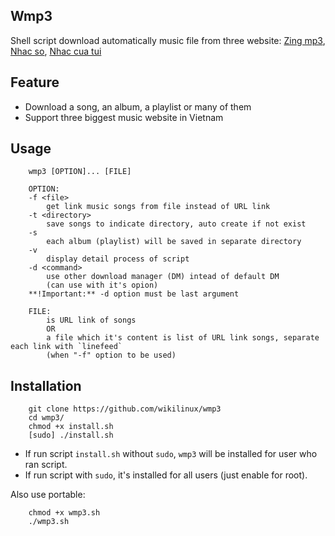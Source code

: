 
## Wmp3

Shell script download automatically music file from three website: 
[Zing mp3][mp3Zing], 
[Nhac so][nhacSo], 
[Nhac cua tui][nhacCuaTui]

[mp3Zing]: http://mp3.zing.vn
[nhacso]: http://nhacso.net
[nhacCuaTui]: http://nhaccuatui.com

## Feature

* Download a song, an album, a playlist or many of them
* Support three biggest music website in Vietnam

## Usage

```
    wmp3 [OPTION]... [FILE]

    OPTION:
    -f <file>
        get link music songs from file instead of URL link
    -t <directory>
        save songs to indicate directory, auto create if not exist
    -s
        each album (playlist) will be saved in separate directory
    -v
        display detail process of script
    -d <command>
        use other download manager (DM) intead of default DM
        (can use with it's opion)
    **!Important:** -d option must be last argument

    FILE:
        is URL link of songs
        OR
        a file which it's content is list of URL link songs, separate each link with `linefeed`
        (when "-f" option to be used)
```

## Installation

```
    git clone https://github.com/wikilinux/wmp3
    cd wmp3/
    chmod +x install.sh
    [sudo] ./install.sh
```

* If run script `install.sh` without `sudo`, `wmp3` will be installed for user who ran script.
* If run script with `sudo`, it's installed for all users (just enable for root).

Also use portable:
```
    chmod +x wmp3.sh
    ./wmp3.sh

```